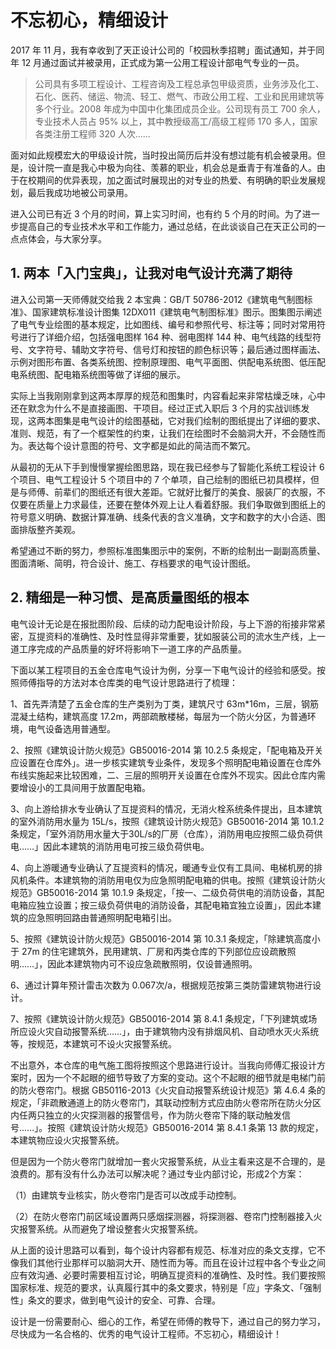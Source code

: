# 不忘初心，精细设计
2017 年 11 月，我有幸收到了天正设计公司的「校园秋季招聘」面试通知，并于同年 12 月通过面试并被录用，正式成为第一公用工程设计部电气专业的一员。

> 公司具有多项工程设计、工程咨询及工程总承包甲级资质，业务涉及化工、石化、医药、储运、物流、轻工、燃气、市政公用工程、工业和民用建筑等多个行业。2008 年成为中国中化集团成员企业。公司现有员工 700 余人，专业技术人员占 95% 以上，其中教授级高工/高级工程师 170 多人，国家各类注册工程师 320 人次……

面对如此规模宏大的甲级设计院，当时投出简历后并没有想过能有机会被录用。但是，设计院一直是我心中极为向往、羡慕的职业，机会总是垂青于有准备的人。由于在校期间的优异表现，加之面试时展现出的对专业的热爱、有明确的职业发展规划，最后我成功地被公司录用。

进入公司已有近 3 个月的时间，算上实习时间，也有约 5 个月的时间。为了进一步提高自己的专业技术水平和工作能力，通过总结，在此谈谈自己在天正公司的一点点体会，与大家分享。

## 1. 两本「入门宝典」，让我对电气设计充满了期待
进入公司第一天师傅就交给我 2 本宝典：GB/T 50786-2012《建筑电气制图标准》、国家建筑标准设计图集 12DX011《建筑电气制图标准》图示。图集图示阐述了电气专业绘图的基本规定，比如图线、编号和参照代号、标注等；同时对常用符号进行了详细介绍，包括强电图样 164 种、弱电图样 144 种、电气线路的线型符号、文字符号、辅助文字符号、信号灯和按钮的颜色标识等；最后通过图样画法、示例对图形布置、各类系统图、控制原理图、电气平面图、供配电系统图、低压配电系统图、配电箱系统图等做了详细的展示。

实际上当我刚刚拿到这两本厚厚的规范和图集时，内容看起来非常枯燥乏味，心中还在默念为什么不是直接画图、干项目。经过正式入职后 3 个月的实战训练发现，这两本图集是电气设计的绘图基础，它对我们绘制的图纸提出了详细的要求、准则、规范，有了一个框架性的约束，让我们在绘图时不会脑洞大开，不会随性而为。表达每个设计意图的符号、文字都是如此的简洁而不繁冗。

从最初的无从下手到慢慢掌握绘图思路，现在我已经参与了智能化系统工程设计 6 个项目、电气工程设计 5 个项目中的 7 个单项，自己绘制的图纸已初具模样，但是与师傅、前辈们的图纸还有很大差距。它就好比餐厅的美食、服装厂的衣服，不仅要在质量上力求最佳，还要在整体外观上让人看着舒服。我们争取做到图纸上的符号意义明确、数据计算准确、线条代表的含义准确，文字和数字的大小合适、图面排版整齐美观。

希望通过不断的努力，参照标准图集图示中的案例，不断的绘制出一副副高质量、图面清晰、简明，符合设计、施工、存档要求的电气设计图纸。

## 2. 精细是一种习惯、是高质量图纸的根本
电气设计无论是在报批图阶段、后续的动力配电设计阶段，与上下游的衔接非常紧密，互提资料的准确性、及时性显得非常重要，犹如服装公司的流水生产线，上一道工序完成的产品质量的好坏将影响下一道工序的产品质量。

下面以某工程项目的五金仓库电气设计为例，分享一下电气设计的经验和感受。按照师傅指导的方法对本仓库类的电气设计思路进行了梳理：

1、首先弄清楚了五金仓库的生产类别为丁类，建筑尺寸 63m*16m，三层，钢筋混凝土结构，建筑高度 17.2m，两部疏散楼梯，每层为一个防火分区，为普通环境，电气设备选用普通型。

2、按照《建筑设计防火规范》GB50016-2014 第 10.2.5 条规定，「配电箱及开关应设置在仓库外」。进一步核实建筑专业条件，发现多个照明配电箱设置在仓库外布线实施起来比较困难，二、三层的照明开关设置在仓库外不现实。因此仓库内需要增设小的工具间用于放置配电箱。

3、向上游给排水专业确认了互提资料的情况，无消火栓系统条件提出，且本建筑的室外消防用水量为 15L/s，按照《建筑设计防火规范》GB50016-2014 第 10.1.2 条规定，「室外消防用水量大于30L/s的厂房（仓库），消防用电应按照二级负荷供电……」因此本建筑的消防用电可按三级负荷供电。

4、向上游暖通专业确认了互提资料的情况，暖通专业仅有工具间、电梯机房的排风机条件。本建筑物的消防用电仅为应急照明配电箱的供电。按照《建筑设计防火规范》GB50016-2014 第 10.1.9 条规定，「按一、二级负荷供电的消防设备，其配电箱应独立设置；按三级负荷供电的消防设备，其配电箱宜独立设置」，因此本建筑的应急照明回路由普通照明配电箱引出。

5、按照《建筑设计防火规范》GB50016-2014 第 10.3.1 条规定，「除建筑高度小于 27m 的住宅建筑外，民用建筑、厂房和丙类仓库的下列部位应设疏散照明……」，因此本建筑物内可不设应急疏散照明，仅设普通照明。

6、通过计算年预计雷击次数为 0.067次/a，根据规范按第三类防雷建筑物进行设计。

7、按照《建筑设计防火规范》GB50016-2014 第 8.4.1 条规定，「下列建筑或场所应设火灾自动报警系统……」，由于建筑物内没有排烟风机、自动喷水灭火系统等，按规范，本建筑可不设火灾报警系统。

不出意外，本仓库的电气施工图将按照这个思路进行设计。当我向师傅汇报设计方案时，因为一个不起眼的细节导致了方案的变动。这个不起眼的细节就是电梯门前的防火卷帘门。根据 GB50116-2013《火灾自动报警系统设计规范》第 4.6.4 条的规定，「非疏散通道上的防火卷帘门，其联动控制方式应由防火卷帘所在防火分区内任两只独立的火灾探测器的报警信号，作为防火卷帘下降的联动触发信号……」。按照《建筑设计防火规范》GB50016-2014 第 8.4.1 条第 13 款的规定，本建筑物应设火灾报警系统。

但是因为一个防火卷帘门就增加一套火灾报警系统，从业主看来这是不合理的，是浪费的。那有没有什么办法可以解决呢？通过专业内部讨论，形成2个方案：

（1）由建筑专业核实，防火卷帘门是否可以改成手动控制。

（2）在防火卷帘门前区域设置两只感烟探测器，将探测器、卷帘门控制器接入火灾报警系统。从而避免了增设整套火灾报警系统。

从上面的设计思路可以看到，每个设计内容都有规范、标准对应的条文支撑，它不像我们其他行业那样可以脑洞大开、随性而为等。而且在设计过程中各个专业之间应有效沟通、必要时需要相互讨论，明确互提资料的准确性、及时性。我们要按照国家标准、规范的要求，认真履行其中的条文要求，特别是「应」字条文、「强制性」条文的要求，做到电气设计的安全、可靠、合理。

设计是一份需要耐心、细心的工作，希望在师傅的教导下，通过自己的努力学习，尽快成为一名合格的、优秀的电气设计工程师。不忘初心，精细设计！


